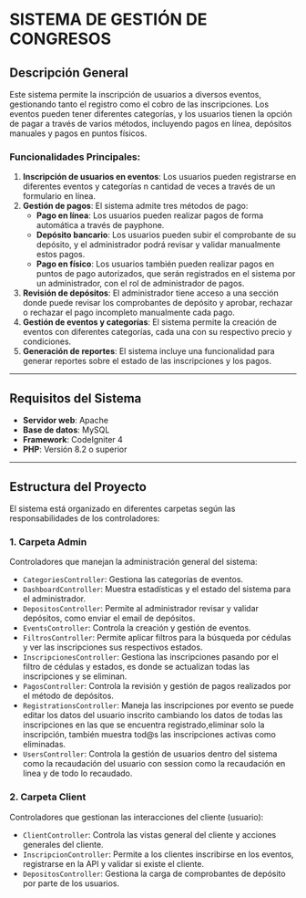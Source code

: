 # SISTEMA DE GESTIÓN DE CONGRESOS

## Descripción General
Este sistema permite la inscripción de usuarios a diversos eventos, gestionando tanto el registro como el cobro de las inscripciones. Los eventos pueden tener diferentes categorías, y los usuarios tienen la opción de pagar a través de varios métodos, incluyendo pagos en línea, depósitos manuales y pagos en puntos físicos.

### Funcionalidades Principales:
1. **Inscripción de usuarios en eventos**: Los usuarios pueden registrarse en diferentes eventos y categorías n cantidad de veces a través de un formulario en línea.
2. **Gestión de pagos**: El sistema admite tres métodos de pago:
   - **Pago en línea**: Los usuarios pueden realizar pagos de forma automática a través de payphone.
   - **Depósito bancario**: Los usuarios pueden subir el comprobante de su depósito, y el administrador podrá revisar y validar manualmente estos pagos.
   - **Pago en físico**: Los usuarios también pueden realizar pagos en puntos de pago autorizados, que serán registrados en el sistema por un administrador, con el rol de administrador de pagos.
3. **Revisión de depósitos**: El administrador tiene acceso a una sección donde puede revisar los comprobantes de depósito y aprobar, rechazar o rechazar el pago incompleto manualmente cada pago.
4. **Gestión de eventos y categorías**: El sistema permite la creación de eventos con diferentes categorías, cada una con su respectivo precio y condiciones.
5. **Generación de reportes**: El sistema incluye una funcionalidad para generar reportes sobre el estado de las inscripciones y los pagos.

---

## Requisitos del Sistema
- **Servidor web**: Apache
- **Base de datos**: MySQL
- **Framework**: CodeIgniter 4
- **PHP**: Versión 8.2 o superior

---

## Estructura del Proyecto

El sistema está organizado en diferentes carpetas según las responsabilidades de los controladores:

### 1. **Carpeta Admin**
   Controladores que manejan la administración general del sistema:
   - `CategoriesController`: Gestiona las categorías de eventos.
   - `DashboardController`: Muestra estadísticas y el estado del sistema para el administrador.
   - `DepositosController`: Permite al administrador revisar y validar depósitos, como enviar el email de depósitos.
   - `EventsController`: Controla la creación y gestión de eventos.
   - `FiltrosController`: Permite aplicar filtros para la búsqueda por cédulas y ver las inscripciones sus respectivos estados.
   - `InscripcionesController`: Gestiona las inscripciones pasando por el filtro de cédulas y estados, es donde se actualizan todas las inscripciones y se eliminan.
   - `PagosController`: Controla la revisión y gestión de pagos realizados por el método de depósitos.
   - `RegistrationsController`: Maneja las inscripciones por evento se puede editar los datos del usuario inscrito cambiando los datos de todas las inscripciones en las que se encuentra registrado,eliminar solo la inscripción, también muestra tod@s las inscripciones activas como eliminadas.
   - `UsersController`: Controla la gestión de usuarios dentro del sistema como la recaudación del usuario con session como la recaudación en linea y de todo lo recaudado.

### 2. **Carpeta Client**
   Controladores que gestionan las interacciones del cliente (usuario):
   - `ClientController`: Controla las vistas general del cliente y acciones generales del cliente.
   - `InscripcionController`: Permite a los clientes inscribirse en los eventos, registrarse en la API y validar si existe el cliente.
   - `DepositosController`: Gestiona la carga de comprobantes de depósito por parte de los usuarios.
